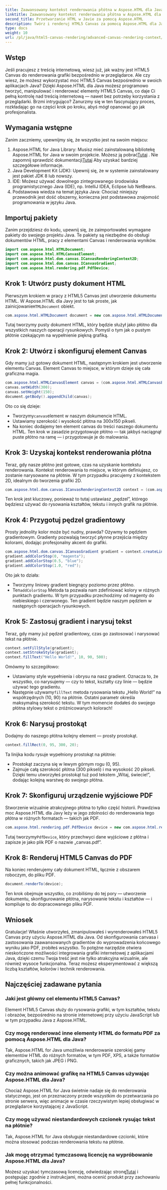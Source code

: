 ```yaml
---
title: Zaawansowany kontekst renderowania płótna w Aspose.HTML dla Java
linktitle: Zaawansowany kontekst renderowania płótna w Aspose.HTML dla Java
second_title: Przetwarzanie HTML w Javie za pomocą Aspose.HTML
description: Twórz i renderuj HTML5 Canvas za pomocą Aspose.HTML dla Java. Dowiedz się krok po kroku, jak rysować, stylizować i eksportować do PDF za pomocą tej potężnej biblioteki Java.
type: docs
weight: 10
url: /pl/java/html5-canvas-rendering/advanced-canvas-rendering-context/
---
```

## Wstęp
Jeśli pracujesz z treścią internetową, wiesz już, jak ważny jest HTML5 Canvas do renderowania grafiki bezpośrednio w przeglądarce. Ale czy wiesz, że możesz wykorzystać moc HTML5 Canvas bezpośrednio w swoich aplikacjach Java? Dzięki Aspose.HTML dla Java możesz programowo tworzyć, manipulować i renderować elementy HTML5 Canvas, co daje Ci pełną kontrolę nad treścią internetową — nawet bez potrzeby korzystania z przeglądarki. Brzmi intrygująco? Zanurzmy się w ten fascynujący proces, rozkładając go na części krok po kroku, abyś mógł opanować go jak profesjonalista.
## Wymagania wstępne
Zanim zaczniemy, upewnijmy się, że wszystko jest na swoim miejscu:
1.  Aspose.HTML for Java Library: Musisz mieć zainstalowaną bibliotekę Aspose.HTML for Java w swoim projekcie. Możesz ją pobrać[Tutaj](https://releases.aspose.com/html/java/) . Nie zapomnij sprawdzić dokumentacji[Tutaj](https://reference.aspose.com/html/java/) Aby uzyskać bardziej szczegółowe informacje.
2. Java Development Kit (JDK): Upewnij się, że w systemie zainstalowany jest pakiet JDK 8 lub nowszy.
3. IDE: Możesz używać dowolnego zintegrowanego środowiska programistycznego Java (IDE), np. IntelliJ IDEA, Eclipse lub NetBeans.
4. Podstawowa wiedza na temat języka Java: Chociaż niniejszy przewodnik jest dość obszerny, konieczna jest podstawowa znajomość programowania w języku Java.
## Importuj pakiety
Zanim przejdziesz do kodu, upewnij się, że zaimportowałeś wymagane pakiety do swojego projektu Java. Te pakiety są niezbędne do obsługi dokumentów HTML, pracy z elementami Canvas i renderowania wyników.
```java
import com.aspose.html.HTMLDocument;
import com.aspose.html.HTMLCanvasElement;
import com.aspose.html.dom.canvas.ICanvasRenderingContext2D;
import com.aspose.html.dom.canvas.ICanvasGradient;
import com.aspose.html.rendering.pdf.PdfDevice;
```
## Krok 1: Utwórz pusty dokument HTML
 Pierwszym krokiem w pracy z HTML5 Canvas jest utworzenie dokumentu HTML. W Aspose.HTML dla Javy jest to tak proste, jak zainicjowanie`HTMLDocument` obiekt.
```java
com.aspose.html.HTMLDocument document = new com.aspose.html.HTMLDocument();
```
Tutaj tworzymy pusty dokument HTML, który będzie służył jako płótno dla wszystkich naszych operacji rysunkowych. Pomyśl o tym jak o pustym płótnie czekającym na wypełnienie piękną grafiką.
## Krok 2: Utwórz i skonfiguruj element Canvas
Gdy mamy już gotowy dokument HTML, następnym krokiem jest utworzenie elementu Canvas. Element Canvas to miejsce, w którym dzieje się cała graficzna magia.
```java
com.aspose.html.HTMLCanvasElement canvas = (com.aspose.html.HTMLCanvasElement) document.createElement("canvas");
canvas.setWidth(300);
canvas.setHeight(150);
document.getBody().appendChild(canvas);
```
Oto co się dzieje:
-  Tworzymy`canvas`element w naszym dokumencie HTML.
- Ustawiamy szerokość i wysokość płótna na 300x150 pikseli.
- Na koniec dodajemy ten element canvas do treści naszego dokumentu HTML.
Ten krok w zasadzie przygotowuje płótno — tak jakbyś naciągnął puste płótno na ramę — i przygotowuje je do malowania.
## Krok 3: Uzyskaj kontekst renderowania płótna
Teraz, gdy nasze płótno jest gotowe, czas na uzyskanie kontekstu renderowania. Kontekst renderowania to miejsce, w którym definiujesz, co zostanie narysowane na płótnie. W tym przypadku pracujemy z kontekstem 2D, idealnym do tworzenia grafiki 2D.
```java
com.aspose.html.dom.canvas.ICanvasRenderingContext2D context = (com.aspose.html.dom.canvas.ICanvasRenderingContext2D) canvas.getContext("2d");
```
Ten krok jest kluczowy, ponieważ to tutaj ustawiasz „pędzel”, którego będziesz używać do rysowania kształtów, tekstu i innych grafik na płótnie.
## Krok 4: Przygotuj pędzel gradientowy
Prosty jednolity kolor może być nudny, prawda? Ożywmy to pędzlem gradientowym. Gradienty pozwalają tworzyć płynne przejścia między kolorami, dodając profesjonalny akcent do grafiki.
```java
com.aspose.html.dom.canvas.ICanvasGradient gradient = context.createLinearGradient(0, 0, canvas.getWidth(), 0);
gradient.addColorStop(0, "magenta");
gradient.addColorStop(0.5, "blue");
gradient.addColorStop(1.0, "red");
```
Oto jak to działa:
- Tworzymy liniowy gradient biegnący poziomo przez płótno.
-  Ten`addColorStop` Metoda ta pozwala nam zdefiniować kolory w różnych punktach gradientu. W tym przypadku przechodzimy od magenty do niebieskiego i czerwonego.
Ten gradient będzie naszym pędzlem w następnych operacjach rysunkowych.
## Krok 5: Zastosuj gradient i narysuj tekst
Teraz, gdy mamy już pędzel gradientowy, czas go zastosować i narysować tekst na płótnie.
```java
context.setFillStyle(gradient);
context.setStrokeStyle(gradient);
context.fillText("Hello World!", 10, 90, 500);
```
Omówmy to szczegółowo:
- Ustawiamy style wypełnienia i obrysu na nasz gradient. Oznacza to, że wszystko, co narysujemy — czy to tekst, kształty czy linie — będzie używać tego gradientu.
-  Następnie używamy`fillText` metoda rysowania tekstu „Hello World!” na współrzędnych (10, 90) na płótnie. Ostatni parametr określa maksymalną szerokość tekstu.
W tym momencie dodałeś do swojego płótna stylowy tekst o zróżnicowanych kolorach!
## Krok 6: Narysuj prostokąt
Dodajmy do naszego płótna kolejny element — prosty prostokąt.
```java
context.fillRect(0, 95, 300, 20);
```
Ta linijka kodu rysuje wypełniony prostokąt na płótnie:
- Prostokąt zaczyna się w lewym górnym rogu (0, 95).
- Zajmuje całą szerokość płótna (300 pikseli) i ma wysokość 20 pikseli.
Dzięki temu utworzyłeś prostokąt tuż pod tekstem „Witaj, świecie!”, dodając kolejną warstwę do swojego płótna.
## Krok 7: Skonfiguruj urządzenie wyjściowe PDF
Stworzenie wizualnie atrakcyjnego płótna to tylko część historii. Prawdziwa moc Aspose.HTML dla Javy leży w jego zdolności do renderowania tego płótna w różnych formatach — takich jak PDF.
```java
com.aspose.html.rendering.pdf.PdfDevice device = new com.aspose.html.rendering.pdf.PdfDevice("canvas.pdf");
```
 Tutaj tworzymy`PdfDevice`, który przechwyci dane wyjściowe z płótna i zapisze je jako plik PDF o nazwie „canvas.pdf”.
## Krok 8: Renderuj HTML5 Canvas do PDF
Na koniec renderujemy cały dokument HTML, łącznie z obszarem roboczym, do pliku PDF.
```java
document.renderTo(device);
```
Ten krok obejmuje wszystko, co zrobiliśmy do tej pory — utworzenie dokumentu, skonfigurowanie płótna, narysowanie tekstu i kształtów — i kompiluje to do dopracowanego pliku PDF.
## Wniosek
Gratulacje! Właśnie utworzyłeś, zmanipulowałeś i wyrenderowałeś HTML5 Canvas przy użyciu Aspose.HTML dla Java. Od skonfigurowania canvasa i zastosowania zaawansowanych gradientów do wyprowadzenia końcowego wyniku jako PDF, zrobiłeś wszystko. To potężne narzędzie otwiera nieskończone możliwości integrowania grafiki internetowej z aplikacjami Java, dzięki czemu Twoja treść jest nie tylko atrakcyjna wizualnie, ale również wysoce funkcjonalna. Teraz możesz eksperymentować z większą liczbą kształtów, kolorów i technik renderowania.
## Najczęściej zadawane pytania
### Jaki jest główny cel elementu HTML5 Canvas?
Element HTML5 Canvas służy do rysowania grafiki, w tym kształtów, tekstu i obrazów, bezpośrednio na stronie internetowej przy użyciu JavaScript lub w tym przypadku Java z Aspose.HTML.
### Czy mogę renderować inne elementy HTML do formatu PDF za pomocą Aspose.HTML dla Java?
Tak, Aspose.HTML for Java umożliwia renderowanie szerokiej gamy elementów HTML do różnych formatów, w tym PDF, XPS, a także formatów graficznych, takich jak JPEG i PNG.
### Czy można animować grafikę na HTML5 Canvas używając Aspose.HTML dla Java?
Chociaż Aspose.HTML for Java świetnie nadaje się do renderowania statycznego, jest on przeznaczony przede wszystkim do przetwarzania po stronie serwera, więc animacje w czasie rzeczywistym lepiej obsługiwać w przeglądarce korzystającej z JavaScript.
### Czy mogę używać niestandardowych czcionek rysując tekst na płótnie?
Tak, Aspose.HTML for Java obsługuje niestandardowe czcionki, które można stosować podczas renderowania tekstu na płótnie.
### Jak mogę otrzymać tymczasową licencję na wypróbowanie Aspose.HTML dla Java?
 Możesz uzyskać tymczasową licencję, odwiedzając stronę[Tutaj](https://purchase.aspose.com/temporary-license/) i postępując zgodnie z instrukcjami, można ocenić produkt przy zachowaniu pełnej funkcjonalności.